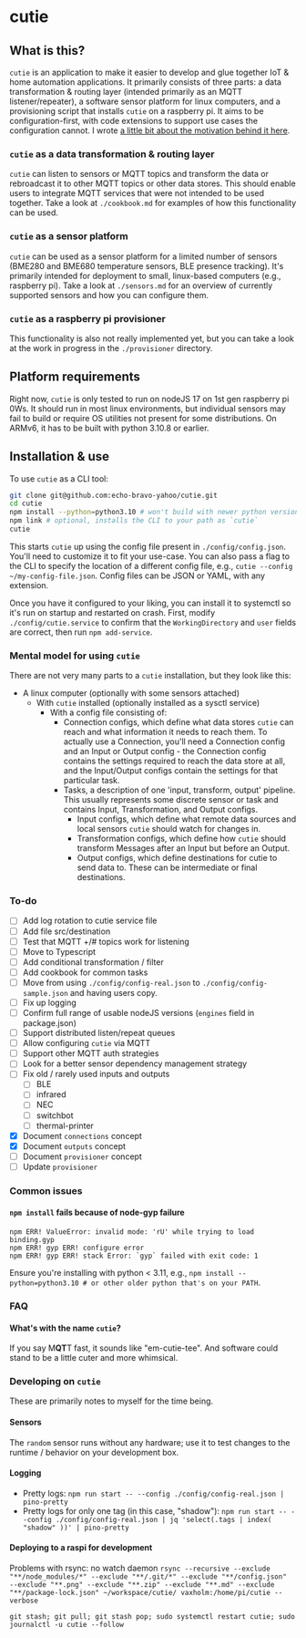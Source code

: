 # cutie

## What is this?

`cutie` is an application to make it easier to develop and glue together IoT & home automation applications. It primarily consists of three parts: a data transformation & routing layer (intended primarily as an MQTT listener/repeater), a software sensor platform for linux computers, and a provisioning script that installs `cutie` on a raspberry pi. It aims to be configuration-first, with code extensions to support use cases the configuration cannot. I wrote [a little bit about the motivation behind it here](https://blog.echobravoyahoo.net/the-problem-with-home-automation-software/).

### `cutie` as a data transformation & routing layer

`cutie` can listen to sensors or MQTT topics and transform the data or rebroadcast it to other MQTT topics or other data stores. This should enable users to integrate MQTT services that were not intended to be used together. Take a look at `./cookbook.md` for examples of how this functionality can be used.

### `cutie` as a sensor platform

`cutie` can be used as a sensor platform for a limited number of sensors (BME280 and BME680 temperature sensors, BLE presence tracking). It's primarily intended for deployment to small, linux-based computers (e.g., raspberry pi). Take a look at `./sensors.md` for an overview of currently supported sensors and how you can configure them.

### `cutie` as a raspberry pi provisioner

This functionality is also not really implemented yet, but you can take a look at the work in progress in the `./provisioner` directory.

## Platform requirements

Right now, `cutie` is only tested to run on nodeJS 17 on 1st gen raspberry pi 0Ws. It should run in most linux environments, but individual sensors may fail to build or require OS utilities not present for some distributions. On ARMv6, it has to be built with python 3.10.8 or earlier.

## Installation & use

To use `cutie` as a CLI tool:

```bash
git clone git@github.com:echo-bravo-yahoo/cutie.git
cd cutie
npm install --python=python3.10 # won't build with newer python versions on ARMv6
npm link # optional, installs the CLI to your path as `cutie`
cutie
```

This starts `cutie` up using the config file present in `./config/config.json`. You'll need to customize it to fit your use-case. You can also pass a flag to the CLI to specify the location of a different config file, e.g., `cutie --config ~/my-config-file.json`. Config files can be JSON or YAML, with any extension.

Once you have it configured to your liking, you can install it to systemctl so it's run on startup and restarted on crash. First, modify `./config/cutie.service` to confirm that the `WorkingDirectory` and `user` fields are correct, then run `npm add-service`.

### Mental model for using `cutie`

There are not very many parts to a `cutie` installation, but they look like this:

- A linux computer (optionally with some sensors attached)
  - With `cutie` installed (optionally installed as a sysctl service)
    - With a config file consisting of:
      - Connection configs, which define what data stores `cutie` can reach and what information it needs to reach them. To actually use a Connection, you'll need a Connection config and an Input or Output config - the Connection config contains the settings required to reach the data store at all, and the Input/Output configs contain the settings for that particular task.
      - Tasks, a description of one 'input, transform, output' pipeline. This usually represents some discrete sensor or task and contains Input, Transformation, and Output configs.
        - Input configs, which define what remote data sources and local sensors `cutie` should watch for changes in.
        - Transformation configs, which define how `cutie` should transform Messages after an Input but before an Output.
        - Output configs, which define destinations for cutie to send data to. These can be intermediate or final destinations.

### To-do

- [ ] Add log rotation to cutie service file
- [ ] Add file src/destination
- [ ] Test that MQTT +/# topics work for listening
- [ ] Move to Typescript
- [ ] Add conditional transformation / filter
- [ ] Add cookbook for common tasks
- [ ] Move from using `./config/config-real.json` to `./config/config-sample.json` and having users copy.
- [ ] Fix up logging
- [ ] Confirm full range of usable nodeJS versions (`engines` field in package.json)
- [ ] Support distributed listen/repeat queues
- [ ] Allow configuring `cutie` via MQTT
- [ ] Support other MQTT auth strategies
- [ ] Look for a better sensor dependency management strategy
- [ ] Fix old / rarely used inputs and outputs
  - [ ] BLE
  - [ ] infrared
  - [ ] NEC
  - [ ] switchbot
  - [ ] thermal-printer
- [x] Document `connections` concept
- [x] Document `outputs` concept
- [ ] Document `provisioner` concept
- [ ] Update `provisioner`

### Common issues

#### `npm install` fails because of node-gyp failure

```
npm ERR! ValueError: invalid mode: 'rU' while trying to load binding.gyp
npm ERR! gyp ERR! configure error
npm ERR! gyp ERR! stack Error: `gyp` failed with exit code: 1
```

Ensure you're installing with python < 3.11, e.g., `npm install --python=python3.10 # or other older python that's on your PATH`.

### FAQ

#### What's with the name `cutie`?

If you say M**QT**T fast, it sounds like "em-cutie-tee". And software could stand to be a little cuter and more whimsical.

### Developing on `cutie`

These are primarily notes to myself for the time being.

#### Sensors

The `random` sensor runs without any hardware; use it to test changes to the runtime / behavior on your development box.

#### Logging

- Pretty logs: `npm run start -- --config ./config/config-real.json | pino-pretty`
- Pretty logs for only one tag (in this case, "shadow"): `npm run start -- --config ./config/config-real.json | jq 'select(.tags | index( "shadow" ))' | pino-pretty`

#### Deploying to a raspi for development

Problems with rsync: no watch daemon
`rsync --recursive --exclude "**/node_modules/*" --exclude "**/.git/*" --exclude "**/config.json"  --exclude "**.png" --exclude "**.zip" --exclude "**.md" --exclude "**/package-lock.json" ~/workspace/cutie/ vaxholm:/home/pi/cutie --verbose`

`git stash; git pull; git stash pop; sudo systemctl restart cutie; sudo journalctl -u cutie --follow`
